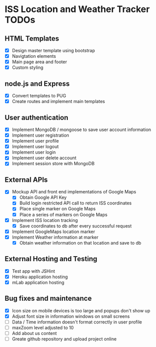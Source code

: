 # ISS Location and Weather Tracker TODOs

## HTML Templates
- [x] Design master template using bootstrap
- [x] Navigtation elements
- [x] Main page area and footer
- [x] Custom styling

## node.js and Express
- [x] Convert templates to PUG
- [x] Create routes and implement main templates

## User authentication
- [x] Implement MongoDB / mongoose to save user account information
- [x] Implement user registration
- [x] Implement user profile
- [x] Implement user logout
- [x] Implement user login
- [x] Implement user delete account
- [x] Implement session store with MongoDB

## External APIs
- [x] Mockup API and front end implementations of Google Maps
    - [x] Obtain Google API Key
    - [x] Build login restricted API call to return ISS coordinates
    - [x] Place single marker on Google Maps
    - [x] Place a series of markers on Google Maps
- [x] Implement ISS location tracking
    - [x] Save coordinates to db after every successful request
- [x] Implement GoogleMaps location marker
- [x] Implement Weather information at marker
    - [x] Obtain weather information on that location and save to db

## External Hosting and Testing
- [x] Test app with JSHint
- [x] Heroku application hosting
- [x] mLab application hosting

## Bug fixes and maintenance
- [x] Icon size on mobile devices is too large and popups don't show up
- [x] Adjust font size in information windows on small screens
- [ ] Data / Time information doesn't format correctly in user profile
- [ ] maxZoom level adjusted to 10
- [ ] Add about us content
- [ ] Greate github repository and upload project online